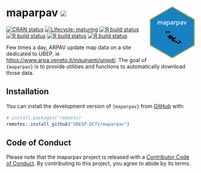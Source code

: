 
<!-- README.md is generated from README.Rmd. Please edit that file -->

# maparpav [![](https://img.shields.io/badge/WEBsite-click--me-orange.svg)](http://ubesp-dctv.github.io/maparpav/) <img src='man/figures/logo.png' align="right" height="139" />

<!-- badges: start -->

[![CRAN
status](https://www.r-pkg.org/badges/version/maparpav)](https://CRAN.R-project.org/package=maparpav)
[![Lifecycle:
maturing](https://img.shields.io/badge/lifecycle-maturing-blue.svg)](https://www.tidyverse.org/lifecycle/#maturing)
[![R build
status](https://github.com/UBESP-DCTV/maparpav/workflows/pkgdown/badge.svg)](https://github.com/UBESP-DCTV/maparpav/actions)
[![R build
status](https://github.com/UBESP-DCTV/maparpav/workflows/lint/badge.svg)](https://github.com/UBESP-DCTV/maparpav/actions)
[![R build
status](https://github.com/UBESP-DCTV/maparpav/workflows/R-CDM-check/badge.svg)](https://github.com/UBESP-DCTV/maparpav/actions)
[![R build
status](https://github.com/UBESP-DCTV/maparpav/workflows/test-coverage/badge.svg)](https://github.com/UBESP-DCTV/maparpav/actions)
<!-- badges: end -->

Few times a day, ARPAV update map data on a site dedicated to UBEP, ie
<https://www.arpa.veneto.it/inquinanti/unipd/>. The goal of `{maparpav}`
is to provide utilities and functions to automatically download those
data.

## Installation

You can install the development version of `{maparpav}` from
[GitHub](https://www.github.com) with:

``` r
# install.packages("remotes)
remotes::install_github("UBESP-DCTV/maparpav")
```

## Code of Conduct

Please note that the maparpav project is released with a [Contributor
Code of
Conduct](https://contributor-covenant.org/version/2/0/CODE_OF_CONDUCT.html).
By contributing to this project, you agree to abide by its terms.
